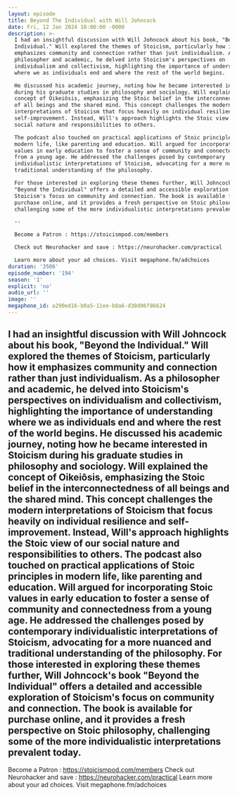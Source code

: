 ```yaml
---
layout: episode
title: Beyond The Individual with Will Johncock
date: Fri, 12 Jan 2024 10:00:00 -0000
description: >-
  I had an insightful discussion with Will Johncock about his book, "Beyond the
  Individual." Will explored the themes of Stoicism, particularly how it
  emphasizes community and connection rather than just individualism. As a
  philosopher and academic, he delved into Stoicism's perspectives on
  individualism and collectivism, highlighting the importance of understanding
  where we as individuals end and where the rest of the world begins.

  He discussed his academic journey, noting how he became interested in Stoicism
  during his graduate studies in philosophy and sociology. Will explained the
  concept of Oikeiôsis, emphasizing the Stoic belief in the interconnectedness
  of all beings and the shared mind. This concept challenges the modern
  interpretations of Stoicism that focus heavily on individual resilience and
  self-improvement. Instead, Will's approach highlights the Stoic view of our
  social nature and responsibilities to others.

  The podcast also touched on practical applications of Stoic principles in
  modern life, like parenting and education. Will argued for incorporating Stoic
  values in early education to foster a sense of community and connectedness
  from a young age. He addressed the challenges posed by contemporary
  individualistic interpretations of Stoicism, advocating for a more nuanced and
  traditional understanding of the philosophy.

  For those interested in exploring these themes further, Will Johncock's book
  "Beyond the Individual" offers a detailed and accessible exploration of
  Stoicism's focus on community and connection. The book is available for
  purchase online, and it provides a fresh perspective on Stoic philosophy,
  challenging some of the more individualistic interpretations prevalent today.

  --

  Become a Patron : https://stoicismpod.com/members

  Check out Neurohacker and save : https://neurohacker.com/practical

  Learn more about your ad choices. Visit megaphone.fm/adchoices
duration: '3506'
episode_number: '194'
season: '1'
explicit: 'no'
audio_url: ''
image: ''
megaphone_id: a290ed16-b0a5-11ee-b8a6-d30d06f86624
---
```


I had an insightful discussion with Will Johncock about his book, "Beyond the Individual." Will explored the themes of Stoicism, particularly how it emphasizes community and connection rather than just individualism. As a philosopher and academic, he delved into Stoicism's perspectives on individualism and collectivism, highlighting the importance of understanding where we as individuals end and where the rest of the world begins.
He discussed his academic journey, noting how he became interested in Stoicism during his graduate studies in philosophy and sociology. Will explained the concept of Oikeiôsis, emphasizing the Stoic belief in the interconnectedness of all beings and the shared mind. This concept challenges the modern interpretations of Stoicism that focus heavily on individual resilience and self-improvement. Instead, Will's approach highlights the Stoic view of our social nature and responsibilities to others.
The podcast also touched on practical applications of Stoic principles in modern life, like parenting and education. Will argued for incorporating Stoic values in early education to foster a sense of community and connectedness from a young age. He addressed the challenges posed by contemporary individualistic interpretations of Stoicism, advocating for a more nuanced and traditional understanding of the philosophy.
For those interested in exploring these themes further, Will Johncock's book "Beyond the Individual" offers a detailed and accessible exploration of Stoicism's focus on community and connection. The book is available for purchase online, and it provides a fresh perspective on Stoic philosophy, challenging some of the more individualistic interpretations prevalent today.
--
Become a Patron : https://stoicismpod.com/members
Check out Neurohacker and save : https://neurohacker.com/practical
Learn more about your ad choices. Visit megaphone.fm/adchoices